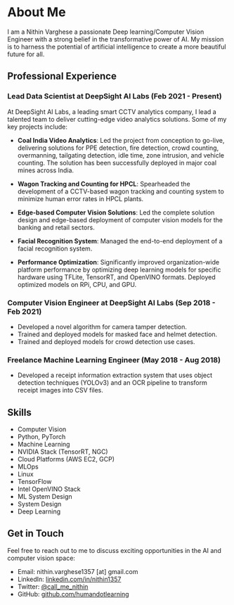 # About Me

I am a Nithin Varghese a passionate Deep learning/Computer Vision Engineer with a strong belief in the transformative power of AI. My mission is to harness the potential of artificial intelligence to create a more beautiful future for all.

## Professional Experience

### Lead Data Scientist at DeepSight AI Labs (Feb 2021 - Present)
At DeepSight AI Labs, a leading smart CCTV analytics company, I lead a talented team to deliver cutting-edge video analytics solutions. Some of my key projects include:

- **Coal India Video Analytics**: Led the project from conception to go-live, delivering solutions for PPE detection, fire detection, crowd counting, overmanning, tailgating detection, idle time, zone intrusion, and vehicle counting. The solution has been successfully deployed in major coal mines across India.

- **Wagon Tracking and Counting for HPCL**: Spearheaded the development of a CCTV-based wagon tracking and counting system to minimize human error rates in HPCL plants.

- **Edge-based Computer Vision Solutions**: Led the complete solution design and edge-based deployment of computer vision models for the banking and retail sectors.

- **Facial Recognition System**: Managed the end-to-end deployment of a facial recognition system.

- **Performance Optimization**: Significantly improved organization-wide platform performance by optimizing deep learning models for specific hardware using TFLite, TensorRT, and OpenVINO formats. Deployed optimized models on RPi, CPU, and GPU.

### Computer Vision Engineer at DeepSight AI Labs (Sep 2018 - Feb 2021) 
- Developed a novel algorithm for camera tamper detection.
- Trained and deployed models for masked face and helmet detection.
- Trained and deployed models for crowd detection use cases.

### Freelance Machine Learning Engineer (May 2018 - Aug 2018)
- Developed a receipt information extraction system that uses object detection techniques (YOLOv3) and an OCR pipeline to transform receipt images into CSV files.

## Skills
- Computer Vision
- Python, PyTorch  
- Machine Learning
- NVIDIA Stack (TensorRT, NGC)
- Cloud Platforms (AWS EC2, GCP)
- MLOps
- Linux
- TensorFlow 
- Intel OpenVINO Stack
- ML System Design
- System Design
- Deep Learning


## Get in Touch
Feel free to reach out to me to discuss exciting opportunities in the AI and computer vision space:
- Email: nithin.varghese1357 [at] gmail.com
- LinkedIn: [linkedin.com/in/nithin1357](https://www.linkedin.com/in/nithin1357)  
- Twitter: [@call_me_nithin](https://twitter.com/call_me_nithin)
- GitHub: [github.com/humandotlearning](https://github.com/humandotlearning)